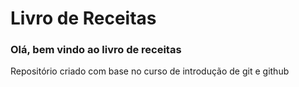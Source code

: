 # Livro de Receitas

### Olá, bem vindo ao livro de receitas
Repositório criado com base no curso de introdução de git e github
